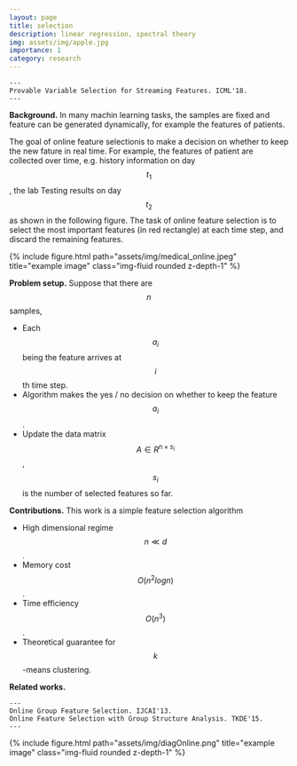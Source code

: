 ```yaml
---
layout: page
title: selection
description: linear regression, spectral theory
img: assets/img/apple.jpg
importance: 1
category: research
---
```


    ---
    Provable Variable Selection for Streaming Features. ICML'18.
    ---

<b>Background.</b> In many machin learning tasks, the samples are fixed and feature can be generated dynamically, for example the features of patients.

The goal of online feature selectionis to make a decision on whether to keep the new fature in real time. For example, the features of patient are collected over time, e.g. history information on day $$t_1$$, the lab Testing results on day $$t_2$$ as shown in the following figure. The task of online feature selection is to select the most important features (in red rectangle) at each time step, and discard the remaining features. 

<div class="row">
    <div class="col-sm mt-3 mt-md-0">
        {% include figure.html path="assets/img/medical_online.jpeg" title="example image" class="img-fluid rounded z-depth-1" %}
    </div>
</div>

<b>Problem setup.</b> Suppose that there are $$n$$ samples, 
  * Each $$ a_i $$ being the feature arrives at $$i$$th time step.
  * Algorithm makes the yes / no decision on whether to keep the feature $$a_i$$.
  * Update the data matrix $$A\in R^{n\times s_i} $$, $$s_i$$ is the number of selected features so far.


<b>Contributions.</b> This work is a simple feature selection algorithm
  * High dimensional regime $$ n\ll d $$.
  * Memory cost $$ O(n^2 log n) $$.
  * Time efficiency $$O(n^3)$$.
  * Theoretical guarantee for $$k$$-means clustering.



<b>Related works.</b> 
    
    ---
    Online Group Feature Selection. IJCAI'13.
    Online Feature Selection with Group Structure Analysis. TKDE'15.
    ---


<div class="row">
    <div class="col-sm mt-3 mt-md-0">
        {% include figure.html path="assets/img/diagOnline.png" title="example image" class="img-fluid rounded z-depth-1" %}
    </div>
</div>

